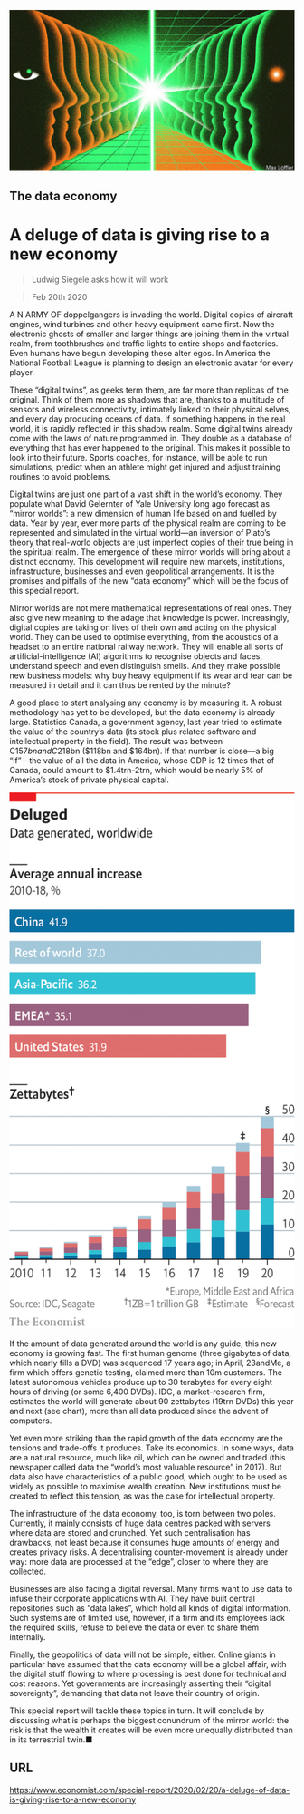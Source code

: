 ![](./images/20200222_SRD001_0.jpg)

## The data economy

# A deluge of data is giving rise to a new economy

> Ludwig Siegele asks how it will work

> Feb 20th 2020

A N ARMY OF doppelgangers is invading the world. Digital copies of aircraft engines, wind turbines and other heavy equipment came first. Now the electronic ghosts of smaller and larger things are joining them in the virtual realm, from toothbrushes and traffic lights to entire shops and factories. Even humans have begun developing these alter egos. In America the National Football League is planning to design an electronic avatar for every player.

These “digital twins”, as geeks term them, are far more than replicas of the original. Think of them more as shadows that are, thanks to a multitude of sensors and wireless connectivity, intimately linked to their physical selves, and every day producing oceans of data. If something happens in the real world, it is rapidly reflected in this shadow realm. Some digital twins already come with the laws of nature programmed in. They double as a database of everything that has ever happened to the original. This makes it possible to look into their future. Sports coaches, for instance, will be able to run simulations, predict when an athlete might get injured and adjust training routines to avoid problems.

Digital twins are just one part of a vast shift in the world’s economy. They populate what David Gelernter of Yale University long ago forecast as “mirror worlds”: a new dimension of human life based on and fuelled by data. Year by year, ever more parts of the physical realm are coming to be represented and simulated in the virtual world—an inversion of Plato’s theory that real-world objects are just imperfect copies of their true being in the spiritual realm. The emergence of these mirror worlds will bring about a distinct economy. This development will require new markets, institutions, infrastructure, businesses and even geopolitical arrangements. It is the promises and pitfalls of the new “data economy” which will be the focus of this special report.

Mirror worlds are not mere mathematical representations of real ones. They also give new meaning to the adage that knowledge is power. Increasingly, digital copies are taking on lives of their own and acting on the physical world. They can be used to optimise everything, from the acoustics of a headset to an entire national railway network. They will enable all sorts of artificial-intelligence (AI) algorithms to recognise objects and faces, understand speech and even distinguish smells. And they make possible new business models: why buy heavy equipment if its wear and tear can be measured in detail and it can thus be rented by the minute?

A good place to start analysing any economy is by measuring it. A robust methodology has yet to be developed, but the data economy is already large. Statistics Canada, a government agency, last year tried to estimate the value of the country’s data (its stock plus related software and intellectual property in the field). The result was between C$157bn and C$218bn ($118bn and $164bn). If that number is close—a big “if”—the value of all the data in America, whose GDP is 12 times that of Canada, could amount to $1.4trn-2trn, which would be nearly 5% of America’s stock of private physical capital.



![](./images/20200222_SRC130.png)

If the amount of data generated around the world is any guide, this new economy is growing fast. The first human genome (three gigabytes of data, which nearly fills a DVD) was sequenced 17 years ago; in April, 23andMe, a firm which offers genetic testing, claimed more than 10m customers. The latest autonomous vehicles produce up to 30 terabytes for every eight hours of driving (or some 6,400 DVDs). IDC, a market-research firm, estimates the world will generate about 90 zettabytes (19trn DVDs) this year and next (see chart), more than all data produced since the advent of computers.

Yet even more striking than the rapid growth of the data economy are the tensions and trade-offs it produces. Take its economics. In some ways, data are a natural resource, much like oil, which can be owned and traded (this newspaper called data the “world’s most valuable resource” in 2017). But data also have characteristics of a public good, which ought to be used as widely as possible to maximise wealth creation. New institutions must be created to reflect this tension, as was the case for intellectual property.

The infrastructure of the data economy, too, is torn between two poles. Currently, it mainly consists of huge data centres packed with servers where data are stored and crunched. Yet such centralisation has drawbacks, not least because it consumes huge amounts of energy and creates privacy risks. A decentralising counter-movement is already under way: more data are processed at the “edge”, closer to where they are collected.

Businesses are also facing a digital reversal. Many firms want to use data to infuse their corporate applications with AI. They have built central repositories such as “data lakes”, which hold all kinds of digital information. Such systems are of limited use, however, if a firm and its employees lack the required skills, refuse to believe the data or even to share them internally.

Finally, the geopolitics of data will not be simple, either. Online giants in particular have assumed that the data economy will be a global affair, with the digital stuff flowing to where processing is best done for technical and cost reasons. Yet governments are increasingly asserting their “digital sovereignty”, demanding that data not leave their country of origin.

This special report will tackle these topics in turn. It will conclude by discussing what is perhaps the biggest conundrum of the mirror world: the risk is that the wealth it creates will be even more unequally distributed than in its terrestrial twin.■

## URL

https://www.economist.com/special-report/2020/02/20/a-deluge-of-data-is-giving-rise-to-a-new-economy
